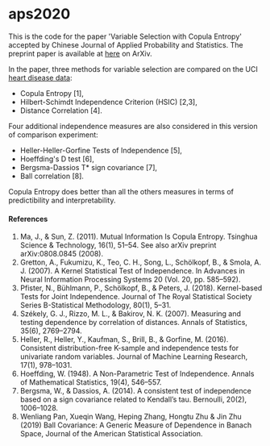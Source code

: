 # aps2020
This is the code for the paper 'Variable Selection with Copula Entropy' accepted by Chinese Journal of Applied Probability and Statistics. The preprint paper is available at [here](https://arxiv.org/abs/1910.12389) on ArXiv.

In the paper, three methods for variable selection are compared on the UCI [heart disease data](http://archive.ics.uci.edu/ml/datasets/heart+disease):
* Copula Entropy [1],
* Hilbert-Schimdt Independence Criterion (HSIC) [2,3],
* Distance Correlation [4].

 Four additional independence measures are also considered in this version of comparison experiment:
* Heller-Heller-Gorfine Tests of Independence [5],
* Hoeffding's D test [6],
* Bergsma-Dassios T* sign covariance [7],
* Ball correlation [8].

Copula Entropy does better than all the others measures in terms of predictibility and interpretability.

#### References
1. Ma, J., & Sun, Z. (2011). Mutual Information Is Copula Entropy. Tsinghua Science & Technology, 16(1), 51–54. See also arXiv preprint arXiv:0808.0845 (2008).
2. Gretton, A., Fukumizu, K., Teo, C. H., Song, L., Schölkopf, B., & Smola, A. J. (2007). A Kernel Statistical Test of Independence. In Advances in Neural Information Processing Systems 20 (Vol. 20, pp. 585–592).
3. Pfister, N., Bühlmann, P., Schölkopf, B., & Peters, J. (2018). Kernel-based Tests for Joint Independence. Journal of The Royal Statistical Society Series B-Statistical Methodology, 80(1), 5–31.
4. Székely, G. J., Rizzo, M. L., & Bakirov, N. K. (2007). Measuring and testing dependence by correlation of distances. Annals of Statistics, 35(6), 2769–2794.
5. Heller, R., Heller, Y., Kaufman, S., Brill, B., & Gorfine, M. (2016). Consistent distribution-free K-sample and independence tests for univariate random variables. Journal of Machine Learning Research, 17(1), 978–1031.
6. Hoeffding, W. (1948). A Non-Parametric Test of Independence. Annals of Mathematical Statistics, 19(4), 546–557.
7. Bergsma, W., & Dassios, A. (2014). A consistent test of independence based on a sign covariance related to Kendall’s tau. Bernoulli, 20(2), 1006–1028.
8. Wenliang Pan, Xueqin Wang, Heping Zhang, Hongtu Zhu & Jin Zhu (2019) Ball Covariance: A Generic Measure of Dependence in Banach Space, Journal of the American Statistical Association. 
